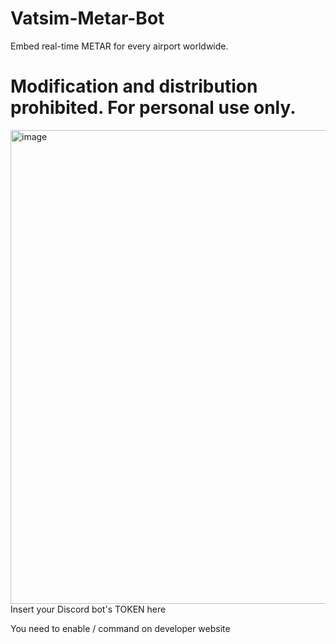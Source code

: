 # Vatsim-Metar-Bot
Embed real-time METAR for every airport worldwide.

# Modification and distribution prohibited. For personal use only.

<img width="758" alt="image" src="https://github.com/user-attachments/assets/179a8b93-87af-44c9-8d11-6b9312a50200" />
Insert your Discord bot's TOKEN here

You need to enable / command on developer website
